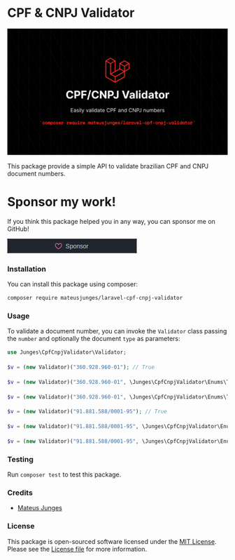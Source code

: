 # CPF & CNPJ Validator
![art/laravel-kafka.png](art/banner.png)

This package provide a simple API to validate brazilian CPF and CNPJ document numbers.

# Sponsor my work!
If you think this package helped you in any way, you can sponsor me on GitHub!

[![Sponsor Me](art/sponsor.png)](https://github.com/sponsors/mateusjunges)


### Installation
You can install this package using composer:

```bash
composer require mateusjunges/laravel-cpf-cnpj-validator
```

### Usage
To validate a document number, you can invoke the `Validator` class passing the `number` and optionally the document `type` as parameters:

```php
use Junges\CpfCnpjValidator\Validator;

$v = (new Validator)("360.928.960-01"); // True

$v = (new Validator)("360.928.960-01", \Junges\CpfCnpjValidator\Enums\TaxId::CPF); // True

$v = (new Validator)("360.928.960-01", \Junges\CpfCnpjValidator\Enums\TaxId::CNPJ); // False

$v = (new Validator)("91.881.588/0001-95"); // True

$v = (new Validator)("91.881.588/0001-95", \Junges\CpfCnpjValidator\Enums\TaxId::CNPJ); // True

$v = (new Validator)("91.881.588/0001-95", \Junges\CpfCnpjValidator\Enums\TaxId::CPF); // True
```

### Testing
Run `composer test` to test this package.

### Credits
- [Mateus Junges](https://twitter.com/mateusjungess)

### License
This package is open-sourced software licensed under the [MIT License](https://opensource.org/licenses/MIT). Please see the [License file](LICENSE) for more information.
